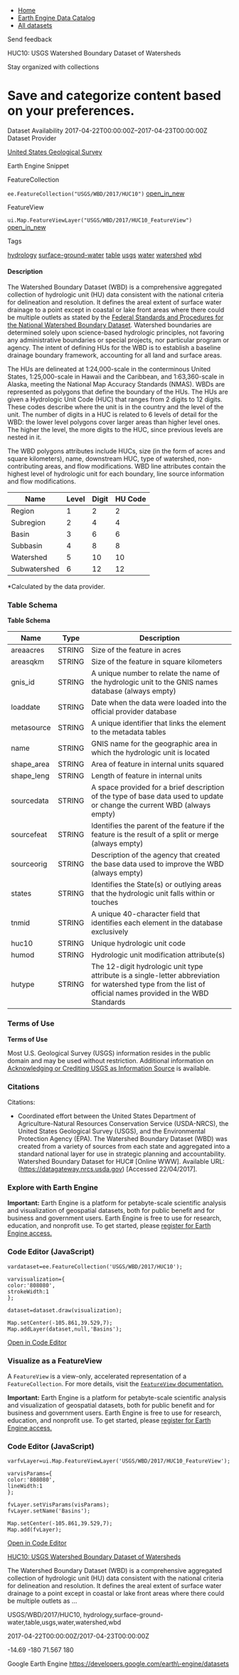 



* [Home](https://developers.google.com/)
* [Earth Engine Data Catalog](https://developers.google.com/earth-engine/datasets)
* [All datasets](https://developers.google.com/earth-engine/datasets/catalog)





 
 
 Send feedback
 
 

HUC10: USGS Watershed Boundary Dataset of Watersheds


 
 Stay organized with collections
 

 
 Save and categorize content based on your preferences.
======================================================================================================================================================








Dataset Availability
2017\-04\-22T00:00:00Z–2017\-04\-23T00:00:00Z
Dataset Provider


[United States Geological Survey](https://nhd.usgs.gov/wbd.html)



Earth Engine Snippet

FeatureCollection
  


`ee.FeatureCollection("USGS/WBD/2017/HUC10")` 
[open\_in\_new](https://code.earthengine.google.com/?scriptPath=Examples:Datasets/USGS/USGS_WBD_2017_HUC10)



 
 
 
 FeatureView
   


`ui.Map.FeatureViewLayer("USGS/WBD/2017/HUC10_FeatureView")` 
[open\_in\_new](https://code.earthengine.google.com/?scriptPath=Examples:Datasets/USGS/USGS_WBD_2017_HUC10_FeatureView)





Tags


[hydrology](/earth-engine/datasets/tags/hydrology)
[surface\-ground\-water](/earth-engine/datasets/tags/surface-ground-water)
[table](/earth-engine/datasets/tags/table)
[usgs](/earth-engine/datasets/tags/usgs)
[water](/earth-engine/datasets/tags/water)
[watershed](/earth-engine/datasets/tags/watershed)
[wbd](/earth-engine/datasets/tags/wbd)








#### Description



The Watershed Boundary Dataset (WBD) is a comprehensive
aggregated collection of hydrologic unit (HU) data consistent
with the national criteria for delineation and resolution. It
defines the areal extent of surface water drainage to a point
except in coastal or lake front areas where there could be multiple
outlets as stated by the [Federal Standards and Procedures for
the National Watershed Boundary Dataset](https://pubs.usgs.gov/tm/11/a3).
Watershed boundaries are determined solely upon science\-based
hydrologic principles, not favoring any administrative boundaries
or special projects, nor particular program or agency. The intent
of defining HUs for the WBD is to establish a baseline drainage
boundary framework, accounting for all land and surface areas.


The HUs are delineated at 1:24,000\-scale in the conterminous
United States, 1:25,000\-scale in Hawaii and the Caribbean, and
1:63,360\-scale in Alaska, meeting the National Map Accuracy Standards
(NMAS). WBDs are represented as polygons that define the boundary
of the HUs. The HUs are given a Hydrologic Unit Code (HUC) that
ranges from 2 digits to 12 digits. These codes describe where
the unit is in the country and the level of the unit. The number
of digits in a HUC is related to 6 levels of detail for the WBD:
the lower level polygons cover larger areas than higher level
ones. The higher the level, the more digits to the HUC, since
previous levels are nested in it.


The WBD polygons attributes
include HUCs, size (in the form of acres and square kilometers),
name, downstream HUC, type of watershed, non\-contributing areas,
and flow modifications. WBD line attributes contain the highest
level of hydrologic unit for each boundary, line source information
and flow modifications.




| Name | Level | Digit | HU Code |
| --- | --- | --- | --- |
| Region | 1 | 2 | 2 |
| Subregion | 2 | 4 | 4 |
| Basin | 3 | 6 | 6 |
| Subbasin | 4 | 8 | 8 |
| Watershed | 5 | 10 | 10 |
| Subwatershed | 6 | 12 | 12 |


\*Calculated by the data provider.





### Table Schema


**Table Schema**




| Name | Type | Description |
| --- | --- | --- |
| areaacres | STRING | Size of the feature in acres |
| areasqkm | STRING | Size of the feature in square kilometers |
| gnis\_id | STRING | A unique number to relate the name of the hydrologic unit to the GNIS names database (always empty) |
| loaddate | STRING | Date when the data were loaded into the official provider database |
| metasource | STRING | A unique identifier that links the element to the metadata tables |
| name | STRING | GNIS name for the geographic area in which the hydrologic unit is located |
| shape\_area | STRING | Area of feature in internal units squared |
| shape\_leng | STRING | Length of feature in internal units |
| sourcedata | STRING | A space provided for a brief description of the type of base data used to update or change the current WBD (always empty) |
| sourcefeat | STRING | Identifies the parent of the feature if the feature is the result of a split or merge (always empty) |
| sourceorig | STRING | Description of the agency that created the base data used to improve the WBD (always empty) |
| states | STRING | Identifies the State(s) or outlying areas that the hydrologic unit falls within or touches |
| tnmid | STRING | A unique 40\-character field that identifies each element in the database exclusively |
| huc10 | STRING | Unique hydrologic unit code |
| humod | STRING | Hydrologic unit modification attribute(s) |
| hutype | STRING | The 12\-digit hydrologic unit type attribute is a single\-letter abbreviation for watershed type from the list of official names provided in the WBD Standards |




### Terms of Use


**Terms of Use**


Most U.S. Geological Survey (USGS) information resides
in the public domain and may be used without restriction. Additional
information on [Acknowledging or Crediting USGS as Information
Source](https://www.usgs.gov/information-policies-and-instructions/crediting-usgs) is available.




### Citations



Citations:
* Coordinated effort between the United States Department of Agriculture\-Natural
Resources Conservation Service (USDA\-NRCS), the United States Geological
Survey (USGS), and the Environmental Protection Agency (EPA). The
Watershed Boundary Dataset (WBD) was created from a variety of
sources from each state and aggregated into a standard national
layer for use in strategic planning and accountability. Watershed
Boundary Dataset for HUC\# \[Online WWW]. Available URL: (https://datagateway.nrcs.usda.gov)
\[Accessed 22/04/2017].





### Explore with Earth Engine


**Important:** 
 Earth Engine is a platform for petabyte\-scale scientific analysis and visualization of
 geospatial datasets, both for public benefit and for business and government users.
 Earth Engine is free to use for research, education, and nonprofit use. To get started, please
 [register for Earth Engine access.](https://console.cloud.google.com/earth-engine)



### Code Editor (JavaScript)



```
vardataset=ee.FeatureCollection('USGS/WBD/2017/HUC10');

varvisualization={
color:'808080',
strokeWidth:1
};

dataset=dataset.draw(visualization);

Map.setCenter(-105.861,39.529,7);
Map.addLayer(dataset,null,'Basins');
```



[Open in Code Editor](https://code.earthengine.google.com/?scriptPath=Examples:Datasets/USGS/USGS_WBD_2017_HUC10)
### Visualize as a FeatureView



 A `FeatureView` is a view\-only, accelerated representation of a
 `FeatureCollection`. For more details, visit the
 [`FeatureView` documentation.](/earth-engine/guides/featureview_overview) 



**Important:** 
 Earth Engine is a platform for petabyte\-scale scientific analysis and visualization of
 geospatial datasets, both for public benefit and for business and government users.
 Earth Engine is free to use for research, education, and nonprofit use. To get started, please
 [register for Earth Engine access.](https://console.cloud.google.com/earth-engine)



### Code Editor (JavaScript)



```
varfvLayer=ui.Map.FeatureViewLayer('USGS/WBD/2017/HUC10_FeatureView');

varvisParams={
color:'808080',
lineWidth:1
};

fvLayer.setVisParams(visParams);
fvLayer.setName('Basins');

Map.setCenter(-105.861,39.529,7);
Map.add(fvLayer);
```



[Open in Code Editor](https://code.earthengine.google.com/?scriptPath=Examples:Datasets/USGS/USGS_WBD_2017_HUC10_FeatureView)


[HUC10: USGS Watershed Boundary Dataset of Watersheds](/earth-engine/datasets/catalog/USGS_WBD_2017_HUC10)

The Watershed Boundary Dataset (WBD) is a comprehensive aggregated collection of hydrologic unit (HU) data consistent with the national criteria for delineation and resolution. It defines the areal extent of surface water drainage to a point except in coastal or lake front areas where there could be multiple outlets as …

 USGS/WBD/2017/HUC10,
 hydrology,surface\-ground\-water,table,usgs,water,watershed,wbd

2017\-04\-22T00:00:00Z/2017\-04\-23T00:00:00Z



 \-14\.69 \-180 71\.567 180
 



Google Earth Engine
https://developers.google.com/earth\-engine/datasets








